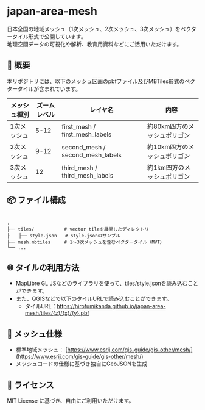 # japan-area-mesh

日本全国の地域メッシュ（1次メッシュ、2次メッシュ、3次メッシュ）をベクタータイル形式で公開しています。  
地理空間データの可視化や解析、教育用資料などにご活用いただけます。

## 🔷 概要

本リポジトリには、以下のメッシュ区画のpbfファイル及びMBTiles形式のベクタータイルが含まれています。

| メッシュ種別 | ズームレベル | レイヤ名 | 内容                             |
|--------------|------------------------|----------------------------------|----------------------------------|
| 1次メッシュ  | 5-12  | first_mesh / first_mesh_labels | 約80km四方のメッシュポリゴン     |
| 2次メッシュ  | 9-12  | second_mesh / second_mesh_labels | 約10km四方のメッシュポリゴン     |
| 3次メッシュ  | 12  | third_mesh / third_mesh_labels | 約1km四方のメッシュポリゴン |

## 📦 ファイル構成

```

.
├── tiles/           # vector tileを展開したディレクトリ
├　　├── style.json   # style.jsonのサンプル
├── mesh.mbtiles     # 1〜3次メッシュを含むベクタータイル（MVT）
└── ...

````

## 🌐 タイルの利用方法

- MapLibre GL JSなどのライブラリを使って、tiles/style.jsonを読み込むことができます。
- また、QGISなどで以下のタイルURLで読み込むことができます。
  - タイルURL：https://hirofumikanda.github.io/japan-area-mesh/tiles/{z}/{x}/{y}.pbf

## 📘 メッシュ仕様

* 標準地域メッシュ：
  [https://www.esrij.com/gis-guide/gis-other/mesh/](https://www.esrij.com/gis-guide/gis-other/mesh/)
* メッシュコードの仕様に基づき独自にGeoJSONを生成

## 🪪 ライセンス

MIT License に基づき、自由にご利用いただけます。
